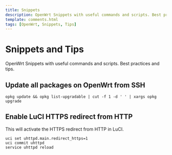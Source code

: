 ```yaml
---
title: Snippets
description: OpenWrt Snippets with useful commands and scripts. Best practices and tips.
template: comments.html
tags: [OpenWrt, Snippets, Tips]
---
```


# Snippets and Tips

OpenWrt Snippets with useful commands and scripts. Best practices and tips.

## Update all packages on OpenWrt from SSH

```shell
opkg update && opkg list-upgradable | cut -f 1 -d ' ' | xargs opkg upgrade
```

## Enable LuCI HTTPS redirect from HTTP

This will activate the HTTPS redirect from HTTP in LuCI.

```shell
uci set uhttpd.main.redirect_https=1
uci commit uhttpd
service uhttpd reload
```

<!-- appendices -->

<!-- urls -->

<!-- images -->

<!--css-->

<!-- end appendices -->

